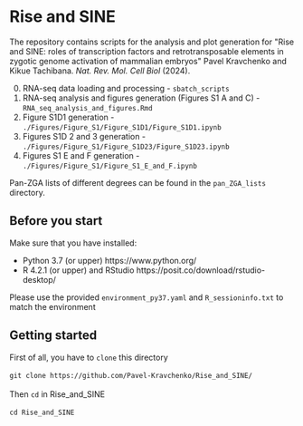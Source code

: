 # Rise and SINE

The repository contains scripts for the analysis and plot generation for
"Rise and SINE: roles of transcription factors and retrotransposable elements in zygotic genome activation of mammalian embryos" Pavel Kravchenko and Kikue Tachibana. _Nat. Rev. Mol. Cell Biol_ (2024).

0. RNA-seq data loading and processing - ```sbatch_scripts```
1. RNA-seq analysis and figures generation (Figures S1 A and C) - ```RNA_seq_analysis_and_figures.Rmd```
2. Figure S1D1 generation - ```./Figures/Figure_S1/Figure_S1D1/Figure_S1D1.ipynb```
3. Figures S1D 2 and 3 generation - ```./Figures/Figure_S1/Figure_S1D23/Figure_S1D23.ipynb```
4. Figures S1 E and F generation - ```./Figures/Figure_S1/Figure_S1_E_and_F.ipynb```

Pan-ZGA lists of different degrees can be found in the ```pan_ZGA_lists``` directory.

## Before you start

Make sure that you have installed:
<ul>
<li>Python 3.7 (or upper) https://www.python.org/
<li>R 4.2.1 (or upper) and RStudio https://posit.co/download/rstudio-desktop/
</ul>

Please use the provided ```environment_py37.yaml``` and ```R_sessioninfo.txt``` to match the environment

## Getting started

First of all, you have to ```clone``` this directory</br></br>
```git clone https://github.com/Pavel-Kravchenko/Rise_and_SINE/```</br></br>
Then ```cd``` in Rise_and_SINE </br></br>
```cd Rise_and_SINE```</br></br>

